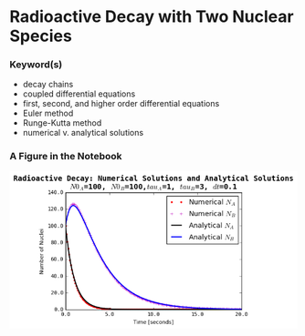 
# Radioactive Decay with Two Nuclear Species

### Keyword(s)
- decay chains
- coupled differential equations 
- first, second, and higher order differential equations
- Euler method
- Runge-Kutta method 
- numerical v. analytical solutions

### A Figure in the Notebook
![](https://github.com/hankbesser/comp-phyz/blob/master/figures_to_display/fig_2.png)
